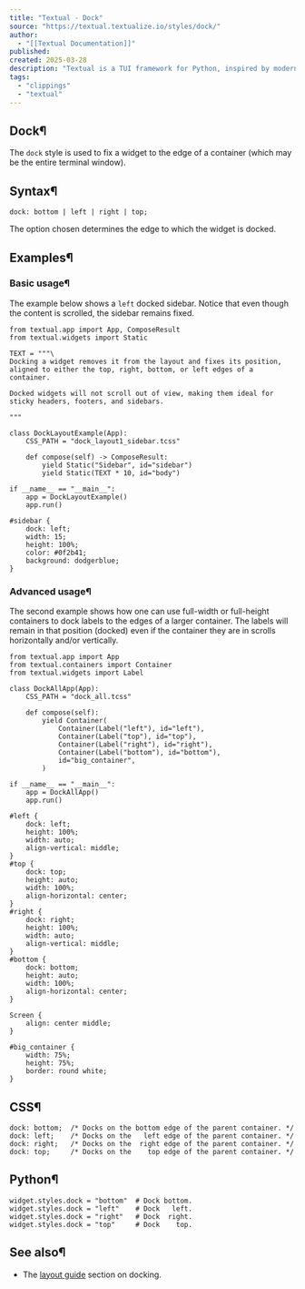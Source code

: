 ```yaml
---
title: "Textual - Dock"
source: "https://textual.textualize.io/styles/dock/"
author:
  - "[[Textual Documentation]]"
published:
created: 2025-03-28
description: "Textual is a TUI framework for Python, inspired by modern web development."
tags:
  - "clippings"
  - "textual"
---
```

## Dock¶

The `dock` style is used to fix a widget to the edge of a container (which may be the entire terminal window).

## Syntax¶

```
dock: bottom | left | right | top;
```

The option chosen determines the edge to which the widget is docked.

## Examples¶

### Basic usage¶

The example below shows a `left` docked sidebar. Notice that even though the content is scrolled, the sidebar remains fixed.

<!-- SVG content removed by SVG Remover -->

```
from textual.app import App, ComposeResult
from textual.widgets import Static

TEXT = """\
Docking a widget removes it from the layout and fixes its position, aligned to either the top, right, bottom, or left edges of a container.

Docked widgets will not scroll out of view, making them ideal for sticky headers, footers, and sidebars.

"""

class DockLayoutExample(App):
    CSS_PATH = "dock_layout1_sidebar.tcss"

    def compose(self) -> ComposeResult:
        yield Static("Sidebar", id="sidebar")
        yield Static(TEXT * 10, id="body")

if __name__ == "__main__":
    app = DockLayoutExample()
    app.run()
```

```
#sidebar {
    dock: left;
    width: 15;
    height: 100%;
    color: #0f2b41;
    background: dodgerblue;
}
```

### Advanced usage¶

The second example shows how one can use full-width or full-height containers to dock labels to the edges of a larger container. The labels will remain in that position (docked) even if the container they are in scrolls horizontally and/or vertically.

<!-- SVG content removed by SVG Remover -->

```
from textual.app import App
from textual.containers import Container
from textual.widgets import Label

class DockAllApp(App):
    CSS_PATH = "dock_all.tcss"

    def compose(self):
        yield Container(
            Container(Label("left"), id="left"),
            Container(Label("top"), id="top"),
            Container(Label("right"), id="right"),
            Container(Label("bottom"), id="bottom"),
            id="big_container",
        )

if __name__ == "__main__":
    app = DockAllApp()
    app.run()
```

```
#left {
    dock: left;
    height: 100%;
    width: auto;
    align-vertical: middle;
}
#top {
    dock: top;
    height: auto;
    width: 100%;
    align-horizontal: center;
}
#right {
    dock: right;
    height: 100%;
    width: auto;
    align-vertical: middle;
}
#bottom {
    dock: bottom;
    height: auto;
    width: 100%;
    align-horizontal: center;
}

Screen {
    align: center middle;
}

#big_container {
    width: 75%;
    height: 75%;
    border: round white;
}
```

## CSS¶

```
dock: bottom;  /* Docks on the bottom edge of the parent container. */
dock: left;    /* Docks on the   left edge of the parent container. */
dock: right;   /* Docks on the  right edge of the parent container. */
dock: top;     /* Docks on the    top edge of the parent container. */
```

## Python¶

```
widget.styles.dock = "bottom"  # Dock bottom.
widget.styles.dock = "left"    # Dock   left.
widget.styles.dock = "right"   # Dock  right.
widget.styles.dock = "top"     # Dock    top.
```

## See also¶

- The [layout guide](https://textual.textualize.io/guide/layout/#docking) section on docking.